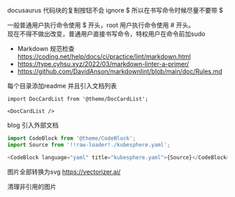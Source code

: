 docusaurus 代码块的复制按钮不会 ignore $ 所以在书写命令时候尽量不要带 $

一般普通用户执行命令使用 $ 开头，root 用户执行命令使用 # 开头。  
现在不得不做出改变，普通用户直接书写命令，特权用户在命令前加sudo

- Markdown 规范检查 https://coding.net/help/docs/ci/practice/lint/markdown.html
- https://type.cyhsu.xyz/2022/03/markdown-linter-a-primer/
- https://github.com/DavidAnson/markdownlint/blob/main/doc/Rules.md

每个目录添加readme 并且引入文档列表
```mdx-code-block
import DocCardList from '@theme/DocCardList';

<DocCardList />
```

blog 引入外部文档
```js
import CodeBlock from '@theme/CodeBlock';
import Source from '!!raw-loader!./kubesphere.yaml';

<CodeBlock language="yaml" title="kubesphere.yaml">{Source}</CodeBlock>
```


图片全部转换为svg https://vectorizer.ai/


清理非引用的图片